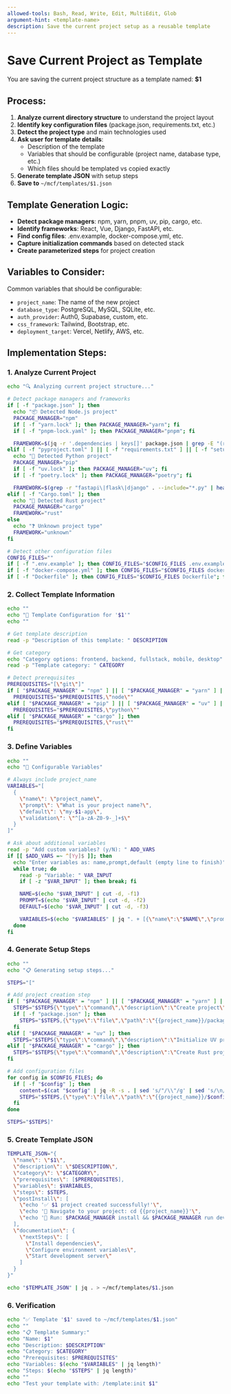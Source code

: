 ```yaml
---
allowed-tools: Bash, Read, Write, Edit, MultiEdit, Glob
argument-hint: <template-name>
description: Save the current project setup as a reusable template
---
```


# Save Current Project as Template

You are saving the current project structure as a template named: **$1**

## Process:

1. **Analyze current directory structure** to understand the project layout
2. **Identify key configuration files** (package.json, requirements.txt, etc.)
3. **Detect the project type** and main technologies used
4. **Ask user for template details**:
   - Description of the template
   - Variables that should be configurable (project name, database type, etc.)
   - Which files should be templated vs copied exactly
5. **Generate template JSON** with setup steps
6. **Save to** `~/mcf/templates/$1.json`

## Template Generation Logic:

- **Detect package managers**: npm, yarn, pnpm, uv, pip, cargo, etc.
- **Identify frameworks**: React, Vue, Django, FastAPI, etc.
- **Find config files**: .env.example, docker-compose.yml, etc.
- **Capture initialization commands** based on detected stack
- **Create parameterized steps** for project creation

## Variables to Consider:

Common variables that should be configurable:
- `project_name`: The name of the new project
- `database_type`: PostgreSQL, MySQL, SQLite, etc.
- `auth_provider`: Auth0, Supabase, custom, etc.
- `css_framework`: Tailwind, Bootstrap, etc.
- `deployment_target`: Vercel, Netlify, AWS, etc.

## Implementation Steps:

### 1. Analyze Current Project
```bash
echo "🔍 Analyzing current project structure..."

# Detect package managers and frameworks
if [ -f "package.json" ]; then
  echo "📦 Detected Node.js project"
  PACKAGE_MANAGER="npm"
  if [ -f "yarn.lock" ]; then PACKAGE_MANAGER="yarn"; fi
  if [ -f "pnpm-lock.yaml" ]; then PACKAGE_MANAGER="pnpm"; fi

  FRAMEWORK=$(jq -r '.dependencies | keys[]' package.json | grep -E "(react|vue|angular|next|svelte)" | head -1 || echo "unknown")
elif [ -f "pyproject.toml" ] || [ -f "requirements.txt" ] || [ -f "setup.py" ]; then
  echo "🐍 Detected Python project"
  PACKAGE_MANAGER="pip"
  if [ -f "uv.lock" ]; then PACKAGE_MANAGER="uv"; fi
  if [ -f "poetry.lock" ]; then PACKAGE_MANAGER="poetry"; fi

  FRAMEWORK=$(grep -r "fastapi\|flask\|django" . --include="*.py" | head -1 | cut -d: -f2 || echo "unknown")
elif [ -f "Cargo.toml" ]; then
  echo "🦀 Detected Rust project"
  PACKAGE_MANAGER="cargo"
  FRAMEWORK="rust"
else
  echo "❓ Unknown project type"
  FRAMEWORK="unknown"
fi

# Detect other configuration files
CONFIG_FILES=""
if [ -f ".env.example" ]; then CONFIG_FILES="$CONFIG_FILES .env.example"; fi
if [ -f "docker-compose.yml" ]; then CONFIG_FILES="$CONFIG_FILES docker-compose.yml"; fi
if [ -f "Dockerfile" ]; then CONFIG_FILES="$CONFIG_FILES Dockerfile"; fi
```

### 2. Collect Template Information
```bash
echo ""
echo "📝 Template Configuration for '$1'"
echo ""

# Get template description
read -p "Description of this template: " DESCRIPTION

# Get category
echo "Category options: frontend, backend, fullstack, mobile, desktop"
read -p "Template category: " CATEGORY

# Detect prerequisites
PREREQUISITES="[\"git\"]"
if [ "$PACKAGE_MANAGER" = "npm" ] || [ "$PACKAGE_MANAGER" = "yarn" ] || [ "$PACKAGE_MANAGER" = "pnpm" ]; then
  PREREQUISITES="$PREREQUISITES,\"node\""
elif [ "$PACKAGE_MANAGER" = "pip" ] || [ "$PACKAGE_MANAGER" = "uv" ] || [ "$PACKAGE_MANAGER" = "poetry" ]; then
  PREREQUISITES="$PREREQUISITES,\"python\""
elif [ "$PACKAGE_MANAGER" = "cargo" ]; then
  PREREQUISITES="$PREREQUISITES,\"rust\""
fi
```

### 3. Define Variables
```bash
echo ""
echo "🔧 Configurable Variables"

# Always include project_name
VARIABLES="[
  {
    \"name\": \"project_name\",
    \"prompt\": \"What is your project name?\",
    \"default\": \"my-$1-app\",
    \"validation\": \"^[a-zA-Z0-9-_]+$\"
  }
]"

# Ask about additional variables
read -p "Add custom variables? (y/N): " ADD_VARS
if [[ $ADD_VARS =~ ^[Yy]$ ]]; then
  echo "Enter variables as: name,prompt,default (empty line to finish)"
  while true; do
    read -p "Variable: " VAR_INPUT
    if [ -z "$VAR_INPUT" ]; then break; fi

    NAME=$(echo "$VAR_INPUT" | cut -d, -f1)
    PROMPT=$(echo "$VAR_INPUT" | cut -d, -f2)
    DEFAULT=$(echo "$VAR_INPUT" | cut -d, -f3)

    VARIABLES=$(echo "$VARIABLES" | jq ". + [{\"name\":\"$NAME\",\"prompt\":\"$PROMPT\",\"default\":\"$DEFAULT\"}]")
  done
fi
```

### 4. Generate Setup Steps
```bash
echo ""
echo "📋 Generating setup steps..."

STEPS="["

# Add project creation step
if [ "$PACKAGE_MANAGER" = "npm" ] || [ "$PACKAGE_MANAGER" = "yarn" ] || [ "$PACKAGE_MANAGER" = "pnpm" ]; then
  STEPS="$STEPS{\"type\":\"command\",\"description\":\"Create project\",\"command\":\"mkdir {{project_name}} && cd {{project_name}}\"}"
  if [ -f "package.json" ]; then
    STEPS="$STEPS,{\"type\":\"file\",\"path\":\"{{project_name}}/package.json\",\"content\":$(jq -c . package.json | sed 's/"/\\"/g' | sed 's/\n/\\n/g')}"
  fi
elif [ "$PACKAGE_MANAGER" = "uv" ]; then
  STEPS="$STEPS{\"type\":\"command\",\"description\":\"Initialize UV project\",\"command\":\"uv init {{project_name}} --python 3.12\"}"
elif [ "$PACKAGE_MANAGER" = "cargo" ]; then
  STEPS="$STEPS{\"type\":\"command\",\"description\":\"Create Rust project\",\"command\":\"cargo new {{project_name}}\"}"
fi

# Add configuration files
for config in $CONFIG_FILES; do
  if [ -f "$config" ]; then
    content=$(cat "$config" | jq -R -s . | sed 's/"/\\"/g' | sed 's/\n/\\n/g')
    STEPS="$STEPS,{\"type\":\"file\",\"path\":\"{{project_name}}/$config\",\"content\":$content}"
  fi
done

STEPS="$STEPS]"
```

### 5. Create Template JSON
```bash
TEMPLATE_JSON="{
  \"name\": \"$1\",
  \"description\": \"$DESCRIPTION\",
  \"category\": \"$CATEGORY\",
  \"prerequisites\": [$PREREQUISITES],
  \"variables\": $VARIABLES,
  \"steps\": $STEPS,
  \"postInstall\": [
    \"echo '✅ $1 project created successfully!'\",
    \"echo '📁 Navigate to your project: cd {{project_name}}'\",
    \"echo '🚀 Run: $PACKAGE_MANAGER install && $PACKAGE_MANAGER run dev'\"
  ],
  \"documentation\": {
    \"nextSteps\": [
      \"Install dependencies\",
      \"Configure environment variables\",
      \"Start development server\"
    ]
  }
}"

echo "$TEMPLATE_JSON" | jq . > ~/mcf/templates/$1.json
```

### 6. Verification
```bash
echo "✅ Template '$1' saved to ~/mcf/templates/$1.json"
echo ""
echo "📋 Template Summary:"
echo "Name: $1"
echo "Description: $DESCRIPTION"
echo "Category: $CATEGORY"
echo "Prerequisites: $PREREQUISITES"
echo "Variables: $(echo "$VARIABLES" | jq length)"
echo "Steps: $(echo "$STEPS" | jq length)"
echo ""
echo "Test your template with: /template:init $1"
```
